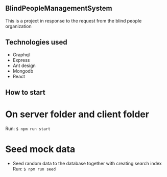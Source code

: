 ## BlindPeopleManagementSystem

This is a project in response to the request from the blind people organization

## Technologies used

- Graphql
- Express
- Ant design 
- Mongodb
- React 

## How to start

# On server folder and client folder
Run: ```$ npm run start```

# Seed mock data
- Seed random data to the database together with creating search index
Run: ```$ npm run seed```
